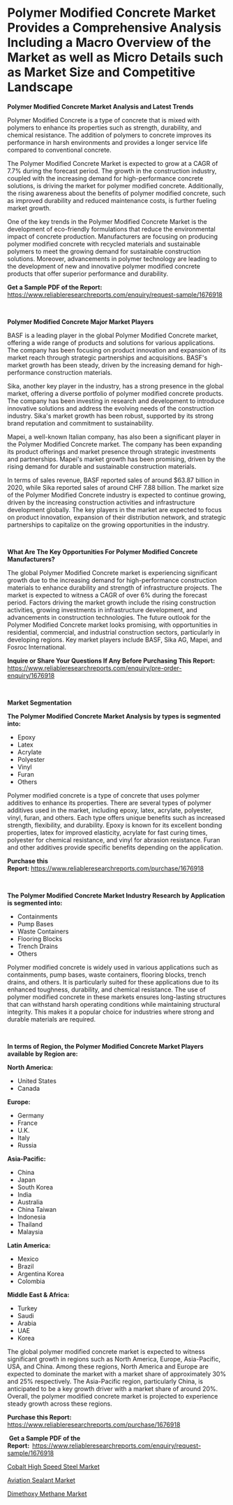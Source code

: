 <p><h1>Polymer Modified Concrete Market Provides a Comprehensive Analysis Including a Macro Overview of the Market as well as Micro Details such as Market Size and Competitive Landscape</h1></p><p><strong>Polymer Modified Concrete Market Analysis and Latest Trends</strong></p>
<p><p>Polymer Modified Concrete is a type of concrete that is mixed with polymers to enhance its properties such as strength, durability, and chemical resistance. The addition of polymers to concrete improves its performance in harsh environments and provides a longer service life compared to conventional concrete.</p><p>The Polymer Modified Concrete Market is expected to grow at a CAGR of 7.7% during the forecast period. The growth in the construction industry, coupled with the increasing demand for high-performance concrete solutions, is driving the market for polymer modified concrete. Additionally, the rising awareness about the benefits of polymer modified concrete, such as improved durability and reduced maintenance costs, is further fueling market growth.</p><p>One of the key trends in the Polymer Modified Concrete Market is the development of eco-friendly formulations that reduce the environmental impact of concrete production. Manufacturers are focusing on producing polymer modified concrete with recycled materials and sustainable polymers to meet the growing demand for sustainable construction solutions. Moreover, advancements in polymer technology are leading to the development of new and innovative polymer modified concrete products that offer superior performance and durability.</p></p>
<p><strong>Get a Sample PDF of the Report:&nbsp;</strong> <a href="https://www.reliableresearchreports.com/enquiry/request-sample/1676918">https://www.reliableresearchreports.com/enquiry/request-sample/1676918</a></p>
<p>&nbsp;</p>
<p><strong>Polymer Modified Concrete Major Market Players</strong></p>
<p><p>BASF is a leading player in the global Polymer Modified Concrete market, offering a wide range of products and solutions for various applications. The company has been focusing on product innovation and expansion of its market reach through strategic partnerships and acquisitions. BASF's market growth has been steady, driven by the increasing demand for high-performance construction materials.</p><p>Sika, another key player in the industry, has a strong presence in the global market, offering a diverse portfolio of polymer modified concrete products. The company has been investing in research and development to introduce innovative solutions and address the evolving needs of the construction industry. Sika's market growth has been robust, supported by its strong brand reputation and commitment to sustainability.</p><p>Mapei, a well-known Italian company, has also been a significant player in the Polymer Modified Concrete market. The company has been expanding its product offerings and market presence through strategic investments and partnerships. Mapei's market growth has been promising, driven by the rising demand for durable and sustainable construction materials.</p><p>In terms of sales revenue, BASF reported sales of around $63.87 billion in 2020, while Sika reported sales of around CHF 7.88 billion. The market size of the Polymer Modified Concrete industry is expected to continue growing, driven by the increasing construction activities and infrastructure development globally. The key players in the market are expected to focus on product innovation, expansion of their distribution network, and strategic partnerships to capitalize on the growing opportunities in the industry.</p></p>
<p>&nbsp;</p>
<p><strong>What Are The Key Opportunities For Polymer Modified Concrete Manufacturers?</strong></p>
<p><p>The global Polymer Modified Concrete market is experiencing significant growth due to the increasing demand for high-performance construction materials to enhance durability and strength of infrastructure projects. The market is expected to witness a CAGR of over 6% during the forecast period. Factors driving the market growth include the rising construction activities, growing investments in infrastructure development, and advancements in construction technologies. The future outlook for the Polymer Modified Concrete market looks promising, with opportunities in residential, commercial, and industrial construction sectors, particularly in developing regions. Key market players include BASF, Sika AG, Mapei, and Fosroc International.</p></p>
<p><strong>Inquire or Share Your Questions If Any Before Purchasing This Report:</strong> <a href="https://www.reliableresearchreports.com/enquiry/pre-order-enquiry/1676918">https://www.reliableresearchreports.com/enquiry/pre-order-enquiry/1676918</a></p>
<p>&nbsp;</p>
<p><strong>Market Segmentation</strong></p>
<p><strong>The Polymer Modified Concrete Market Analysis by types is segmented into:</strong></p>
<p><ul><li>Epoxy</li><li>Latex</li><li>Acrylate</li><li>Polyester</li><li>Vinyl</li><li>Furan</li><li>Others</li></ul></p>
<p><p>Polymer modified concrete is a type of concrete that uses polymer additives to enhance its properties. There are several types of polymer additives used in the market, including epoxy, latex, acrylate, polyester, vinyl, furan, and others. Each type offers unique benefits such as increased strength, flexibility, and durability. Epoxy is known for its excellent bonding properties, latex for improved elasticity, acrylate for fast curing times, polyester for chemical resistance, and vinyl for abrasion resistance. Furan and other additives provide specific benefits depending on the application.</p></p>
<p><strong>Purchase this Report:&nbsp;</strong><a href="https://www.reliableresearchreports.com/purchase/1676918">https://www.reliableresearchreports.com/purchase/1676918</a></p>
<p>&nbsp;</p>
<p><strong>The Polymer Modified Concrete Market Industry Research by Application is segmented into:</strong></p>
<p><ul><li>Containments</li><li>Pump Bases</li><li>Waste Containers</li><li>Flooring Blocks</li><li>Trench Drains</li><li>Others</li></ul></p>
<p><p>Polymer modified concrete is widely used in various applications such as containments, pump bases, waste containers, flooring blocks, trench drains, and others. It is particularly suited for these applications due to its enhanced toughness, durability, and chemical resistance. The use of polymer modified concrete in these markets ensures long-lasting structures that can withstand harsh operating conditions while maintaining structural integrity. This makes it a popular choice for industries where strong and durable materials are required.</p></p>
<p>&nbsp;</p>
<p><strong>In terms of Region, the Polymer Modified Concrete Market Players available by Region are:</strong></p>
<p>
    <p> <strong> North America: </strong>
        <ul>
            <li>United States</li>
            <li>Canada</li>
        </ul>
        </p> 
    <p> <strong> Europe: </strong>
        <ul>
            <li>Germany</li>
            <li>France</li>
            <li>U.K.</li>
            <li>Italy</li>
            <li>Russia</li>
        </ul>
        </p> 
    <p> <strong> Asia-Pacific: </strong>
        <ul>
            <li>China</li>
            <li>Japan</li>
            <li>South Korea</li>
            <li>India</li>
            <li>Australia</li>
            <li>China Taiwan</li>
            <li>Indonesia</li>
            <li>Thailand</li>
            <li>Malaysia</li>
        </ul>
        </p> 
    <p> <strong> Latin America: </strong>
        <ul>
            <li>Mexico</li>
            <li>Brazil</li>
            <li>Argentina Korea</li>
            <li>Colombia</li>
        </ul>
        </p> 
    <p> <strong> Middle East & Africa: </strong>
        <ul>
            <li>Turkey</li>
            <li>Saudi</li>
            <li>Arabia</li>
            <li>UAE</li>
            <li>Korea</li>
        </ul>
    </p>
    </p>
<p><p>The global polymer modified concrete market is expected to witness significant growth in regions such as North America, Europe, Asia-Pacific, USA, and China. Among these regions, North America and Europe are expected to dominate the market with a market share of approximately 30% and 25% respectively. The Asia-Pacific region, particularly China, is anticipated to be a key growth driver with a market share of around 20%. Overall, the polymer modified concrete market is projected to experience steady growth across these regions.</p></p>
<p><strong>Purchase this Report: </strong><a href="https://www.reliableresearchreports.com/purchase/1676918">https://www.reliableresearchreports.com/purchase/1676918</a></p>
<p>&nbsp;<strong>Get a Sample PDF of the Report:&nbsp;&nbsp;</strong><a href="https://www.reliableresearchreports.com/enquiry/request-sample/1676918">https://www.reliableresearchreports.com/enquiry/request-sample/1676918</a></p>
<p><strong></strong></p>
<p><p><a href="https://github.com/bobicer/Market-Research-Report-List-2/blob/main/cobalt-high-speed-steel-market.md">Cobalt High Speed Steel Market</a></p><p><a href="https://github.com/timeliteaut/Market-Research-Report-List-1/blob/main/aviation-sealant-market.md">Aviation Sealant Market</a></p><p><a href="https://github.com/seekum/Market-Research-Report-List-1/blob/main/dimethoxy-methane-market.md">Dimethoxy Methane Market</a></p></p>